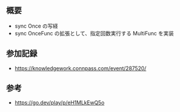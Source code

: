 ## 概要

- sync Once の写経
- sync OnceFunc の拡張として、指定回数実行する MultiFunc を実装

## 参加記録

- https://knowledgework.connpass.com/event/287520/

## 参考

- https://go.dev/play/p/eH1MLkEwQ5o
